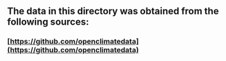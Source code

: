 ## The data in this directory was obtained from the following sources:

### [https://github.com/openclimatedata](https://github.com/openclimatedata)
